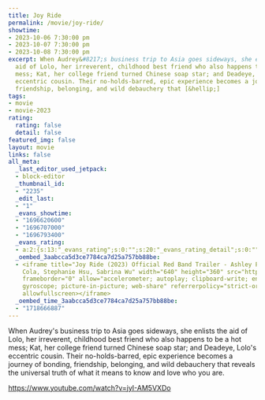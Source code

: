 ```yaml
---
title: Joy Ride
permalink: /movie/joy-ride/
showtime:
- 2023-10-06 7:30:00 pm
- 2023-10-07 7:30:00 pm
- 2023-10-08 7:30:00 pm
excerpt: When Audrey&#8217;s business trip to Asia goes sideways, she enlists the
  aid of Lolo, her irreverent, childhood best friend who also happens to be a hot
  mess; Kat, her college friend turned Chinese soap star; and Deadeye, Lolo&#8217;s
  eccentric cousin. Their no-holds-barred, epic experience becomes a journey of bonding,
  friendship, belonging, and wild debauchery that [&hellip;]
tags:
- movie
- movie-2023
rating:
  rating: false
  detail: false
featured_img: false
layout: movie
links: false
all_meta:
  _last_editor_used_jetpack:
  - block-editor
  _thumbnail_id:
  - "2235"
  _edit_last:
  - "1"
  _evans_showtime:
  - "1696620600"
  - "1696707000"
  - "1696793400"
  _evans_rating:
  - a:2:{s:13:"_evans_rating";s:0:"";s:20:"_evans_rating_detail";s:0:"";}
  _oembed_3aabcca5d3ce7784ca7d25a757bb88be:
  - <iframe title="Joy Ride (2023) Official Red Band Trailer - Ashley Park, Sherry
    Cola, Stephanie Hsu, Sabrina Wu" width="640" height="360" src="https://www.youtube.com/embed/jyI-AM5VXDo?feature=oembed"
    frameborder="0" allow="accelerometer; autoplay; clipboard-write; encrypted-media;
    gyroscope; picture-in-picture; web-share" referrerpolicy="strict-origin-when-cross-origin"
    allowfullscreen></iframe>
  _oembed_time_3aabcca5d3ce7784ca7d25a757bb88be:
  - "1718666887"
---
```


When Audrey's business trip to Asia goes sideways, she enlists the aid of Lolo, her irreverent, childhood best friend who also happens to be a hot mess; Kat, her college friend turned Chinese soap star; and Deadeye, Lolo's eccentric cousin. Their no-holds-barred, epic experience becomes a journey of bonding, friendship, belonging, and wild debauchery that reveals the universal truth of what it means to know and love who you are.

https://www.youtube.com/watch?v=jyI-AM5VXDo 